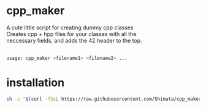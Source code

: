 # cpp_maker
A cute little script for creating dummy cpp classes <br>
Creates cpp + hpp files for your classes with all the <br>
neccessary fields, and adds the 42 header to the top. <br><br>

```bash
usage: cpp_maker <filename1> <filename2> ...
```

# installation
```bash
sh -c "$(curl -fSsL https://raw.githubusercontent.com/Shimata/cpp_maker/master/install.sh)"
```

